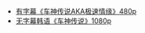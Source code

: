 * [有字幕《车神传说AKA极速情缘》480p](http://op.sbb.zone:8888/share/7rAV_UkM)       
* [无字幕韩语《车神传说》1080p](http://op.sbb.zone:8888/share/WjmoIW-8)                       
